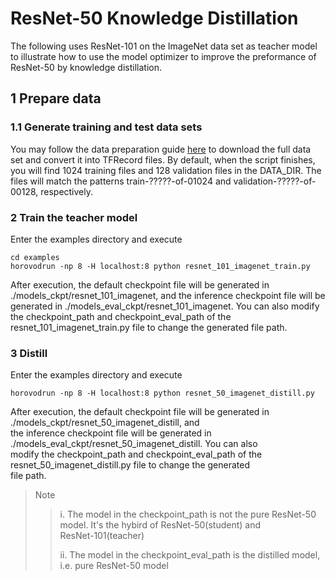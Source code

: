 # ResNet-50 Knowledge Distillation

The following uses ResNet-101 on the ImageNet data set as teacher model to illustrate how to use the model optimizer to
improve the preformance of ResNet-50 by knowledge distillation.

## 1 Prepare data

### 1.1 Generate training and test data sets

You may follow the data preparation guide [here](https://github.com/tensorflow/models/tree/v1.13.0/research/inception)
to download the full data set and convert it into TFRecord files. By default, when the script finishes, you will find
1024 training files and 128 validation files in the DATA_DIR. The files will match the patterns train-?????-of-01024
and validation-?????-of-00128, respectively.

### 2 Train the teacher model

Enter the examples directory and execute

```shell
cd examples
horovodrun -np 8 -H localhost:8 python resnet_101_imagenet_train.py
```

After execution, the default checkpoint file will be generated in ./models_ckpt/resnet_101_imagenet, and the inference
checkpoint file will be generated in ./models_eval_ckpt/resnet_101_imagenet. You can also modify the checkpoint_path
and checkpoint_eval_path of the resnet_101_imagenet_train.py file to change the generated file path.

### 3 Distill

Enter the examples directory and execute

```shell
horovodrun -np 8 -H localhost:8 python resnet_50_imagenet_distill.py
```

After execution, the default checkpoint file will be generated in ./models_ckpt/resnet_50_imagenet_distill, and  
the inference checkpoint file will be generated in ./models_eval_ckpt/resnet_50_imagenet_distill. You can also  
modify the checkpoint_path and checkpoint_eval_path of the resnet_50_imagenet_distill.py file to change the generated  
file path.

> Note
>  
> > i. The model in the checkpoint_path is not the pure ResNet-50 model. It's the hybird of ResNet-50(student) and  
> > ResNet-101(teacher)
> >
> > ii. The model in the checkpoint_eval_path is the distilled model, i.e. pure ResNet-50 model
